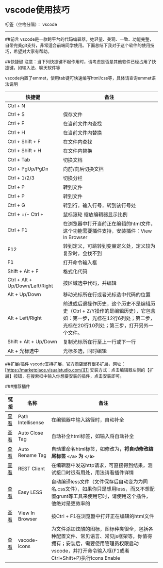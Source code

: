 ﻿# vscode使用技巧

标签（空格分隔）： vscode

---

##前言
vscode是一款跨平台的代码编辑器，她轻量、美观、一致、功能完整，自带完美git支持，非常适合前端同学使用。下面总结下我对于这个软件的使用技巧，希望对大家有帮助。

##快捷键
注意：当下列快捷键不起作用时，请考虑是否是其他软件已经占用了快捷键，如输入法、聊天软件等

vscode内置了emmet，使用tab键可快速编写html/css等，具体请查询emmet语法说明

| 快捷键    |	备注    |
|   ---     |    ---    |
|  Ctrl + N     |	| 新建文件
|  Ctrl + S	    | 保存文件
|  Ctrl + F	    | 在当前文件内查找
|  Ctrl + H	    | 在当前文件内替换
|  Ctrl + Shift + F	    | 在文件内查找
|  Ctrl + Shift + H   	| 在文件内替换
|  Ctrl + Tab	| 切换文档
|  Ctrl + PgUp/PgDn   	| 向前/向后切换文档
|  Ctrl + 1/2/3	    | 切换分栏
|  Ctrl + P	    | 转到文件
| Ctrl + P	    | 转到文件
| Ctrl + G	    | 转到行，输入行号，转到该行号处
| Ctrl + =/- Ctrl +     | 鼠标滚轮	缩放编辑器显示比例
| Ctrl + F1	    | 在浏览器中打开当前正在编辑的html文件，这个功能需要插件支持，安装插件：View In Browser
|  F12	    | 	转到定义，可跳转到变量定义处，定义较为复杂时，会找不到
|  F1	    | 	打开命令输入框
|  Shift + Alt + F	    | 	格式化代码
|  Ctrl + Alt + Up/Down/Left/Right	    | 	按区域选中代码，并编辑
|  Alt + Up/Down	    | 	移动光标所在行或者光标选中代码的位置
|  Alt + Left/Right	    | 	前进或后退操作历史，这个历史不是编辑历史（Ctrl + Z/Y操作的是编辑历史），它包含如：第一步，光标在12行6列处；第二步，光标在20行10列处；第三步，打开另外一个文件。
|  Shift + Alt + Up/Down	    | 	复制光标所在行至上一行或下一行
|  Alt + 光标选中	    | 	光标多选，同时编辑

##扩展/插件
vscode支持扩展，官方商店里有很多扩展，网址：[https://marketplace.visualstudio.com/][1]
安装方式：点击编辑器左侧的【扩展】按钮，在搜索框中输入你想要安装的插件，点击安装即可。

###推荐插件

| 链接	|  名称	|  备注 |  
| --- |  --- |   --- |
|  [查看][2]	|  Path Intellisense    |  	在编辑器中输入路径时，自动补全
|  [查看][3]	|  Auto Close Tag   |	自动补全html标签，如输入<a>将自动补全</a>
|  [查看][4]	|  	Auto Rename Tag	|  	自动重命名html标签，如修改<a>为<b>，将自动修改结尾标签  `</a>` 为  `</b>`
|  [查看][5]	|  	REST Client	|  	在编辑器中发送http请求，可直接得到结果，测试接口时很有用处，用法请看插件详情
|  [查看][6]	|  	Easy LESS	|  	自动编译less文件（文件保存后自动变为为同名.css文件），如果你只是想用less，而又不想配置grunt等工具来使用它时，请使用这个插件，他绝对是更效率的
|  [查看][7]	|  	View In Browser	|  	按Ctrl + F1在浏览器中打开正在编辑的html文件
|  [查看][8]	|  	vscode-icons	|  	为文件添加炫酷的图标，图标种类很全，包括各种配置文件、常见语言、常见js框架等，你值得拥有；安装后，需要使用管理员权限启动vscode，并打开命令输入框(F1或者Ctrl+Shift+P)执行Icons Enable



  [1]: https://marketplace.visualstudio.com/
  [2]: https://marketplace.visualstudio.com/items?itemName=christian-kohler.path-intellisense
  [3]: https://marketplace.visualstudio.com/items?itemName=christian-kohler.path-intellisense
  [4]: https://marketplace.visualstudio.com/items?itemName=formulahendry.auto-rename-tag
  [5]: https://marketplace.visualstudio.com/items?itemName=humao.rest-client
  [6]: https://marketplace.visualstudio.com/items?itemName=mrcrowl.easy-less
  [7]: https://marketplace.visualstudio.com/items?itemName=qinjia.view-in-browser
  [8]: https://marketplace.visualstudio.com/items?itemName=robertohuertasm.vscode-icons